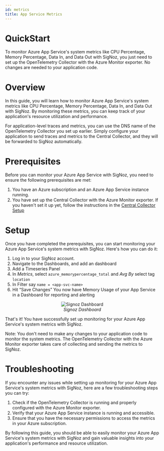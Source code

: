 ```yaml
---
id: metrics
title: App Service Metrics
---
```


# QuickStart

To monitor Azure App Service's system metrics like CPU Percentage, Memory Percentage, Data In, and Data Out with SigNoz, you just need to set up the OpenTelemetry Collector with the Azure Monitor exporter. No changes are needed to your application code.

# Overview

In this guide, you will learn how to monitor Azure App Service's system metrics like CPU Percentage, Memory Percentage, Data In, and Data Out with SigNoz. By monitoring these metrics, you can keep track of your application's resource utilization and performance.

For application-level traces and metrics, you can use the DNS name of the OpenTelemetry Collector you set up earlier. Simply configure your application to send traces and metrics to the Central Collector, and they will be forwarded to SigNoz automatically.

# Prerequisites

Before you can monitor your Azure App Service with SigNoz, you need to ensure the following prerequisites are met:

1. You have an Azure subscription and an Azure App Service instance running.
2. You have set up the Central Collector with the Azure Monitor exporter. If you haven't set it up yet, follow the instructions in the [Central Collector Setup](../../bootstrapping/collector-setup)

# Setup

Once you have completed the prerequisites, you can start monitoring your Azure App Service's system metrics with SigNoz. Here's how you can do it:

1. Log in to your SigNoz account.
2. Navigate to the Dashboards, and add an dashboard
3. Add a Timeseries Panel
4. In *Metrics*, select `azure_memorypercentage_total`  and *Avg By* select tag `location`
5. In Filter say `name = <app-svc-name>`
6. Hit “Save Changes” You now have Memory Usage of your App Service in a Dashboard for reporting and alerting 

<figure data-zoomable align="center">
    <img
        src="/img/docs/azure-monitoring/app-svc-metrics-signoz.webp"
        alt="Signoz Dashboard"
    />
    <figcaption>
        <i>
        Signoz Dashboard
        </i>
    </figcaption>
</figure>

That's it! You have successfully set up monitoring for your Azure App Service's system metrics with SigNoz.

Note: You don't need to make any changes to your application code to monitor the system metrics. The OpenTelemetry Collector with the Azure Monitor exporter takes care of collecting and sending the metrics to SigNoz.

# Troubleshooting

If you encounter any issues while setting up monitoring for your Azure App Service's system metrics with SigNoz, here are a few troubleshooting steps you can try:

1. Check if the OpenTelemetry Collector is running and properly configured with the Azure Monitor exporter.
2. Verify that your Azure App Service instance is running and accessible.
3. Ensure that you have the necessary permissions to access the metrics in your Azure subscription.

By following this guide, you should be able to easily monitor your Azure App Service's system metrics with SigNoz and gain valuable insights into your application's performance and resource utilization.
